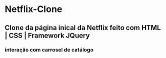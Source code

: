 # Netflix-Clone

## Clone da página inical da Netflix feito com HTML | CSS | Framework JQuery

### interação com carrosel de catálogo
